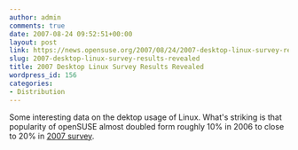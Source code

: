 ```yaml
---
author: admin
comments: true
date: 2007-08-24 09:52:51+00:00
layout: post
link: https://news.opensuse.org/2007/08/24/2007-desktop-linux-survey-results-revealed/
slug: 2007-desktop-linux-survey-results-revealed
title: 2007 Desktop Linux Survey Results Revealed
wordpress_id: 156
categories:
- Distribution
---
```


Some interesting data on the dektop usage of Linux. What's striking is that popularity of openSUSE almost doubled form roughly 10% in 2006 to close to 20% in [2007 survey](http://www.desktoplinux.com/news/NS8454912761.html).
